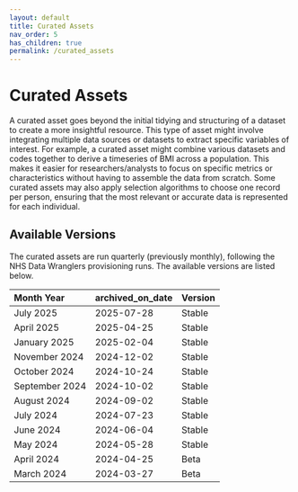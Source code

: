 ```yaml
---
layout: default
title: Curated Assets
nav_order: 5
has_children: true
permalink: /curated_assets
---
```


# Curated Assets

A curated asset goes beyond the initial tidying and structuring of a dataset to create a more insightful resource. This type of asset might involve integrating multiple data sources or datasets to extract specific variables of interest. For example, a curated asset might combine various datasets and codes together to derive a timeseries of BMI across a population. This makes it easier for researchers/analysts to focus on specific metrics or characteristics without having to assemble the data from scratch. Some curated assets may also apply selection algorithms to choose one record per person, ensuring that the most relevant or accurate data is represented for each individual.

## Available Versions

The curated assets are run quarterly (previously monthly), following the NHS Data Wranglers provisioning runs. The available versions are listed below. 

| Month Year       | archived_on_date | Version |
| :------------ | :-------------- | :----- |
| July 2025 | 2025-07-28                 | Stable
| April 2025 | 2025-04-25                 | Stable
| January 2025 | 2025-02-04                 | Stable
| November 2024 | 2024-12-02                 | Stable
| October 2024 | 2024-10-24                 | Stable
| September 2024 | 2024-10-02                  | Stable
| August 2024 | 2024-09-02                  | Stable
| July 2024  | 2024-07-23                   | Stable
| June 2024  | 2024-06-04                   | Stable
| May 2024   | 2024-05-28                  | Stable
| April 2024 | 2024-04-25                  | Beta
| March 2024 | 2024-03-27                  | Beta
